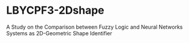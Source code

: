 # LBYCPF3-2Dshape
A Study on the Comparison between Fuzzy Logic and Neural Networks Systems as 2D-Geometric Shape Identifier
